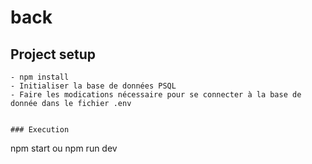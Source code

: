 # back

## Project setup
```
- npm install
- Initialiser la base de données PSQL
- Faire les modications nécessaire pour se connecter à la base de donnée dans le fichier .env


### Execution
```
npm start ou npm run dev 
```
